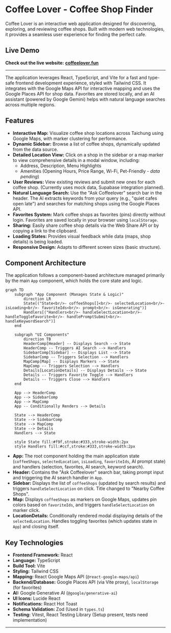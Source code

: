 # Coffee Lover - Coffee Shop Finder

Coffee Lover is an interactive web application designed for discovering, exploring, and reviewing coffee shops. Built with modern web technologies, it provides a seamless user experience for finding the perfect cafe.

## Live Demo

**Check out the live website:** [**coffeelover.fun**](https://coffeelover.fun)

---

The application leverages React, TypeScript, and Vite for a fast and type-safe frontend development experience, styled with Tailwind CSS. It integrates with the Google Maps API for interactive mapping and uses the Google Places API for shop data. Favorites are stored locally, and an AI assistant (powered by Google Gemini) helps with natural language searches across multiple regions.

## Features

*   **Interactive Map:** Visualize coffee shop locations across Taichung using Google Maps, with marker clustering for performance.
*   **Dynamic Sidebar:** Browse a list of coffee shops, dynamically updated from the data source.
*   **Detailed Location View:** Click on a shop in the sidebar or a map marker to view comprehensive details in a modal window, including:
    *   Address, Description, Menu Highlights
    *   Amenities (Opening Hours, Price Range, Wi-Fi, Pet-Friendly - *data pending*)
*   **User Reviews:** View existing reviews and submit new ones for each coffee shop. (Currently uses mock data, Supabase integration planned).
*   **Natural Language Search:** Use the "Ask Coffeelover" search bar in the header. The AI extracts keywords from your query (e.g., "quiet cafes open late") and searches for matching shops using the Google Places API.
*   **Favorites System:** Mark coffee shops as favorites (pins) directly without login. Favorites are saved locally in your browser using `localStorage`.
*   **Sharing:** Easily share coffee shop details via the Web Share API or by copying a link to the clipboard.
*   **Loading States:** Provides visual feedback while data (maps, shop details) is being loaded.
*   **Responsive Design:** Adapts to different screen sizes (basic structure).

## Component Architecture

The application follows a component-based architecture managed primarily by the main `App` component, which holds the core state and logic.

```mermaid
graph TD
    subgraph "App Component (Manages State & Logic)"
        direction LR
        State[("State<br/>- coffeeShops[]<br/>- selectedLocation<br/>- isLoading<br/>- favoriteIds<br/>- prompt<br/>- isGenerating")]
        Handlers[("Handlers<br/>- handleSelectLocation<br/>- handleToggleFavorite<br/>- handlePromptSubmit<br/>- handleKeywordSearch")]
    end

    subgraph "UI Components"
        direction TB
        HeaderComp[Header] -- Displays Search --> State
        HeaderComp -- Triggers AI Search --> Handlers
        SidebarComp[Sidebar] -- Displays List --> State
        SidebarComp -- Triggers Selection --> Handlers
        MapComp[Map] -- Displays Markers --> State
        MapComp -- Triggers Selection --> Handlers
        Details[LocationDetails] -- Displays Details --> State
        Details -- Triggers Favorite Toggle --> Handlers
        Details -- Triggers Close --> Handlers
    end

    App --> HeaderComp
    App --> SidebarComp
    App --> MapComp
    App -- Conditionally Renders --> Details

    State --> HeaderComp
    State --> SidebarComp
    State --> MapComp
    State --> Details
    Handlers --> State

    style State fill:#f9f,stroke:#333,stroke-width:2px
    style Handlers fill:#ccf,stroke:#333,stroke-width:2px

```

*   **App:** The root component holding the main application state (`coffeeShops`, `selectedLocation`, `isLoading`, `favoriteIds`, AI prompt state) and handlers (selection, favorites, AI search, keyword search).
*   **Header:** Contains the "Ask Coffeelover" search bar, taking prompt input and triggering the AI search handler in `App`.
*   **Sidebar:** Displays the list of `coffeeShops` (updated by search results) and triggers `handleSelectLocation` on click. Title changed to "Nearby Coffee Shops".
*   **Map:** Displays `coffeeShops` as markers on Google Maps, updates pin colors based on `favoriteIds`, and triggers `handleSelectLocation` on marker click.
*   **LocationDetails:** Conditionally rendered modal displaying details of the `selectedLocation`. Handles toggling favorites (which updates state in `App`) and closing itself.

## Key Technologies

*   **Frontend Framework:** React
*   **Language:** TypeScript
*   **Build Tool:** Vite
*   **Styling:** Tailwind CSS
*   **Mapping:** React Google Maps API (`@react-google-maps/api`)
*   **Backend/Database:** Google Places API (via Vite proxy), `localStorage` (for favorites)
*   **AI:** Google Generative AI (`@google/generative-ai`)
*   **UI Icons:** Lucide React
*   **Notifications:** React Hot Toast
*   **Schema Validation:** Zod (Used in `types.ts`)
*   **Testing:** Vitest, React Testing Library (Setup present, tests need implementation)

---
